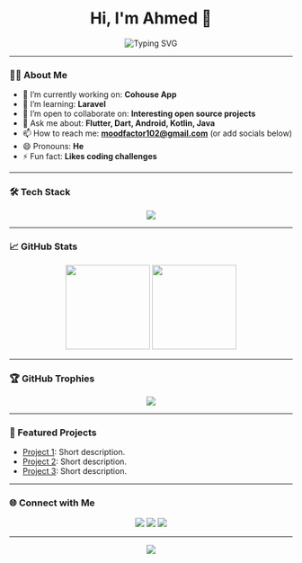 <!-- Hi there, I'm moodfactor 👋 -->

<h1 align="center">Hi, I'm Ahmed 👋</h1>
<p align="center">
  <img src="https://readme-typing-svg.herokuapp.com?font=Fira+Code&weight=500&duration=3500&pause=1000&color=58A6FF&center=true&vCenter=true&width=440&lines=Welcome+to+my+GitHub!;Passionate+about+code+and+innovation." alt="Typing SVG" />
</p>

---

### 🧑‍💻 About Me

- 🔭 I’m currently working on: **Cohouse App**
- 🌱 I’m learning: **Laravel**
- 👯 I’m open to collaborate on: **Interesting open source projects**
- 💬 Ask me about: **Flutter, Dart, Android, Kotlin, Java**
- 📫 How to reach me: **moodfactor102@gmail.com** (or add socials below)
- 😄 Pronouns: **He**
- ⚡ Fun fact: **Likes coding challenges**

---

### 🛠️ Tech Stack

<p align="center">
  <img src="https://skillicons.dev/icons?i=js,ts,react,vue,python,go,nodejs,java,html,css,tailwind,scss,git,github,docker,linux,aws,vscode" />
</p>

---

### 📈 GitHub Stats

<p align="center">
  <img src="https://github-readme-stats.vercel.app/api?username=moodfactor&show_icons=true&theme=github_dark&hide=contribs,prs" height="150"/>
  <img src="https://github-readme-streak-stats.herokuapp.com/?user=moodfactor&theme=github-dark-blue" height="150"/>
</p>

---

### 🏆 GitHub Trophies

<p align="center">
  <img src="https://github-profile-trophy.vercel.app/?username=moodfactor&theme=algolia&no-bg=true&no-frame=true" />
</p>

---

### 🚀 Featured Projects

- [Project 1]((https://github.com/moodfactor/weatherapp)): Short description.
- [Project 2]((https://github.com/moodfactor/cohouse_match)): Short description.
- [Project 3]((https://github.com/moodfactor/quiz_creator_tool)): Short description.

---

### 🌐 Connect with Me

<p align="center">
  <a href="mailto:your.email@example.com"><img src="https://img.shields.io/badge/email-%23EA4335.svg?&style=for-the-badge&logo=gmail&logoColor=white" /></a>
  <a href="https://linkedin.com/in/yourprofile"><img src="https://img.shields.io/badge/linkedin-%230077B5.svg?&style=for-the-badge&logo=linkedin&logoColor=white" /></a>
  <a href="https://twitter.com/yourhandle"><img src="https://img.shields.io/badge/twitter-%231DA1F2.svg?&style=for-the-badge&logo=twitter&logoColor=white" /></a>
</p>

---

<p align="center">
  <img src="https://komarev.com/ghpvc/?username=moodfactor&color=blue" />
</p>

<!--
**moodfactor/moodfactor** is a ✨ special ✨ repository because its `README.md` (this file) appears on your GitHub profile.
-->
